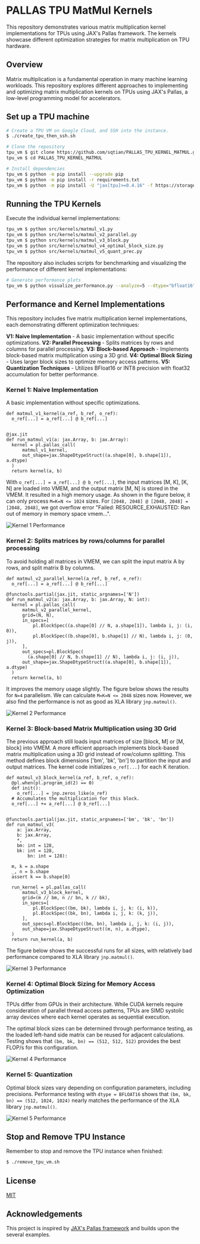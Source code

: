 # PALLAS TPU MatMul Kernels

This repository demonstrates various matrix multiplication kernel implementations for TPUs using JAX's Pallas framework. The kernels showcase different optimization strategies for matrix multiplication on TPU hardware.

## Overview

Matrix multiplication is a fundamental operation in many machine learning workloads. This repository explores different approaches to implementing and optimizing matrix multiplication kernels on TPUs using JAX's Pallas, a low-level programming model for accelerators.

## Set up a TPU machine

```bash
# Create a TPU VM on Google Cloud, and SSH into the instance.
$ ./create_tpu_then_ssh.sh

# Clone the repository
tpu_vm $ git clone https://github.com/sqtian/PALLAS_TPU_KERNEL_MATMUL.git
tpu_vm $ cd PALLAS_TPU_KERNEL_MATMUL

# Install dependencies
tpu_vm $ python -m pip install --upgrade pip
tpu_vm $ python -m pip install -r requirements.txt
tpu_vm $ python -m pip install -U "jax[tpu]>=0.4.16" -f https://storage.googleapis.com/jax-releases/libtpu_releases.html
```

## Running the TPU Kernels

Execute the individual kernel implementations:

```bash
tpu_vm $ python src/kernels/matmul_v1.py 
tpu_vm $ python src/kernels/matmul_v2_parallel.py 
tpu_vm $ python src/kernels/matmul_v3_block.py 
tpu_vm $ python src/kernels/matmul_v4_optimal_block_size.py
tpu_vm $ python src/kernels/matmul_v5_quant_prec.py
```
The repository also includes scripts for benchmarking and visualizing the performance of different kernel implementations:
```bash
# Generate performance plots
tpu_vm $ python visualize_performance.py --analyze=5 --dtype="bfloat16"
```

## Performance and Kernel Implementations

This repository includes five matrix multiplication kernel implementations, each demonstrating different optimization techniques:

**V1: Naive Implementation** - A basic implementation without specific optimizations.
**V2: Parallel Processing** - Splits matrices by rows and columns for parallel processing.
**V3: Block-based Approach** - Implements block-based matrix multiplication using a 3D grid.
**V4: Optimal Block Sizing** - Uses larger block sizes to optimize memory access patterns. 
**V5: Quantization Techniques** - Utilizes BFloat16 or INT8 precision with float32 accumulation for better performance.

### Kernel 1: Naive Implementation
A basic implementation without specific optimizations.

```
def matmul_v1_kernel(a_ref, b_ref, o_ref):
  o_ref[...] = a_ref[...] @ b_ref[...]


@jax.jit
def run_matmul_v1(a: jax.Array, b: jax.Array):
  kernel = pl.pallas_call(
      matmul_v1_kernel,
      out_shape=jax.ShapeDtypeStruct((a.shape[0], b.shape[1]), a.dtype)
  )
  return kernel(a, b)
```

With `o_ref[...] = a_ref[...] @ b_ref[...]`, the input matrices [M, K], [K, N] are loaded into VMEM, and the output matrix [M, N] is stored in the VMEM. It resulted in a high memory usage. As shown in the figure below, it can only process `M=K=N <= 1024` sizes. For `[2048, 2048] @ [2048, 2048] = [2048, 2048]`, we got overflow error "Failed: RESOURCE_EXHAUSTED: Ran out of memory in memory space vmem...".

![Kernel 1 Performance](plots/performance_kernel_1.png)

### Kernel 2: Splits matrices by rows/columns for parallel processing

To avoid holding all matrices in VMEM, we can split the input matrix A by rows, and split matrix B by columns.

```
def matmul_v2_parallel_kernel(a_ref, b_ref, o_ref):
  o_ref[...] = a_ref[...] @ b_ref[...]

@functools.partial(jax.jit, static_argnames=['N'])
def run_matmul_v2(a: jax.Array, b: jax.Array, N: int):
  kernel = pl.pallas_call(
      matmul_v2_parallel_kernel,
      grid=(N, N),
      in_specs=[
          pl.BlockSpec((a.shape[0] // N, a.shape[1]), lambda i, j: (i, 0)),
          pl.BlockSpec((b.shape[0], b.shape[1] // N), lambda i, j: (0, j)),
      ],
      out_specs=pl.BlockSpec(
        (a.shape[0] // N, b.shape[1] // N), lambda i, j: (i, j)),
      out_shape=jax.ShapeDtypeStruct((a.shape[0], b.shape[1]), a.dtype)
  )
  return kernel(a, b)
```

It improves the memory usage slightly. The figure below shows the results for `N=4` parallelism. We can calculate `M=K=N <= 2048` sizes now. However, we also find the performance is not as good as XLA library `jnp.matmul()`.

![Kernel 2 Performance](plots/performance_kernel_2.png)

### Kernel 3: Block-based Matrix Multiplication using 3D Grid

The previous approach still loads input matrices of size [block, M] or [M, block] into VMEM. A more efficient approach implements block-based matrix multiplication using a 3D grid instead of row/column splitting. This method defines block dimensions ['bm', 'bk', 'bn'] to partition the input and output matrices. The kernel code initializes `o_ref[...]` for each K iteration.

```
def matmul_v3_block_kernel(a_ref, b_ref, o_ref):
  @pl.when(pl.program_id(2) == 0)
  def init():
    o_ref[...] = jnp.zeros_like(o_ref)
  # Accumulates the multiplication for this block.
  o_ref[...] += a_ref[...] @ b_ref[...]


@functools.partial(jax.jit, static_argnames=['bm', 'bk', 'bn'])
def run_matmul_v3(
    a: jax.Array,
    b: jax.Array,
    *,
    bm: int = 128,
    bk: int = 128,
        bn: int = 128):

  m, k = a.shape
  _, n = b.shape
  assert k == b.shape[0]

  run_kernel = pl.pallas_call(
      matmul_v3_block_kernel,
      grid=(m // bm, n // bn, k // bk),
      in_specs=[
          pl.BlockSpec((bm, bk), lambda i, j, k: (i, k)),
          pl.BlockSpec((bk, bn), lambda i, j, k: (k, j)),
      ],
      out_specs=pl.BlockSpec((bm, bn), lambda i, j, k: (i, j)),
      out_shape=jax.ShapeDtypeStruct((m, n), a.dtype),
  )
  return run_kernel(a, b)
```

The figure below shows the successful runs for all sizes, with relatively bad performance compared to XLA library `jnp.matmul()`.

![Kernel 3 Performance](plots/performance_kernel_3.png)

### Kernel 4: Optimal Block Sizing for Memory Access Optimization

TPUs differ from GPUs in their architecture. While CUDA kernels require consideration of parallel thread access patterns, TPUs are SIMD systolic array devices where each kernel operates as sequential execution.

The optimal block sizes can be determined through performance testing, as the loaded left-hand side matrix can be reused for adjacent calculations. Testing shows that `(bm, bk, bn) == (512, 512, 512)` provides the best FLOP/s for this configuration.

![Kernel 4 Performance](plots/performance_kernel_4.png)

### Kernel 5: Quantization

Optimal block sizes vary depending on configuration parameters, including precisions. Performance testing with `dtype = BFLOAT16` shows that `(bm, bk, bn) == (512, 1024, 1024)` nearly matches the performance of the XLA library `jnp.matmul()`.

![Kernel 5 Performance](plots/performance_kernel_5.png)



## Stop and Remove TPU Instance

Remember to stop and remove the TPU instance when finished:
```bash
$ ./remove_tpu_vm.sh
```


## License

[MIT](LICENSE)

## Acknowledgements

This project is inspired by [JAX's Pallas framework](https://jax.readthedocs.io/en/latest/pallas/index.html) and builds upon the several examples.

